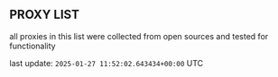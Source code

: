 ## PROXY LIST

all proxies in this list were collected from open sources and tested for functionality

last update: `2025-01-27 11:52:02.643434+00:00` UTC